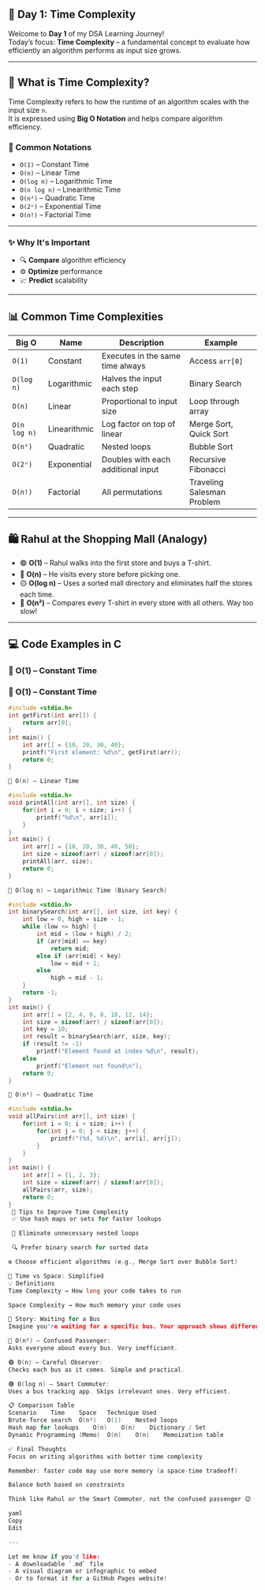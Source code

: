 ## 📘 Day 1: Time Complexity

Welcome to **Day 1** of my DSA Learning Journey!  
Today’s focus: **Time Complexity** – a fundamental concept to evaluate how efficiently an algorithm performs as input size grows.

---

## 🧠 What is Time Complexity?

Time Complexity refers to how the runtime of an algorithm scales with the input size `n`.  
It is expressed using **Big O Notation** and helps compare algorithm efficiency.

### 🔢 Common Notations

- `O(1)` – Constant Time  
- `O(n)` – Linear Time  
- `O(log n)` – Logarithmic Time  
- `O(n log n)` – Linearithmic Time  
- `O(n²)` – Quadratic Time  
- `O(2ⁿ)` – Exponential Time  
- `O(n!)` – Factorial Time  

---

### ✨ Why It's Important

- 🔍 **Compare** algorithm efficiency  
- ⚙️ **Optimize** performance  
- 📈 **Predict** scalability  

---

## 📊 Common Time Complexities

| Big O        | Name         | Description                             | Example                    |
|--------------|--------------|-----------------------------------------|----------------------------|
| `O(1)`       | Constant      | Executes in the same time always        | Access `arr[0]`            |
| `O(log n)`   | Logarithmic   | Halves the input each step              | Binary Search              |
| `O(n)`       | Linear        | Proportional to input size              | Loop through array         |
| `O(n log n)` | Linearithmic  | Log factor on top of linear             | Merge Sort, Quick Sort     |
| `O(n²)`      | Quadratic     | Nested loops                            | Bubble Sort                |
| `O(2ⁿ)`      | Exponential   | Doubles with each additional input      | Recursive Fibonacci        |
| `O(n!)`      | Factorial     | All permutations                        | Traveling Salesman Problem |

---

## 🛍️ Rahul at the Shopping Mall (Analogy)

- 🟢 **O(1)** – Rahul walks into the first store and buys a T-shirt.  
- 🔵 **O(n)** – He visits every store before picking one.  
- 🟡 **O(log n)** – Uses a sorted mall directory and eliminates half the stores each time.  
- 🔴 **O(n²)** – Compares every T-shirt in every store with all others. Way too slow!

---

## 💻 Code Examples in C

### 🔹 O(1) – Constant Time

### 🔹 O(1) – Constant Time
```c
#include <stdio.h>
int getFirst(int arr[]) {
    return arr[0];
}
int main() {
    int arr[] = {10, 20, 30, 40};
    printf("First element: %d\n", getFirst(arr));
    return 0;
}

🔹 O(n) – Linear Time

#include <stdio.h>
void printAll(int arr[], int size) {
    for(int i = 0; i < size; i++) {
        printf("%d\n", arr[i]);
    }
}
int main() {
    int arr[] = {10, 20, 30, 40, 50};
    int size = sizeof(arr) / sizeof(arr[0]);
    printAll(arr, size);
    return 0;
}

🔹 O(log n) – Logarithmic Time (Binary Search)

#include <stdio.h>
int binarySearch(int arr[], int size, int key) {
    int low = 0, high = size - 1;
    while (low <= high) {
        int mid = (low + high) / 2;
        if (arr[mid] == key)
            return mid;
        else if (arr[mid] < key)
            low = mid + 1;
        else
            high = mid - 1;
    }
    return -1;
}
int main() {
    int arr[] = {2, 4, 6, 8, 10, 12, 14};
    int size = sizeof(arr) / sizeof(arr[0]);
    int key = 10;
    int result = binarySearch(arr, size, key);
    if (result != -1)
        printf("Element found at index %d\n", result);
    else
        printf("Element not found\n");
    return 0;
}

🔹 O(n²) – Quadratic Time

#include <stdio.h>
void allPairs(int arr[], int size) {
    for(int i = 0; i < size; i++) {
        for(int j = 0; j < size; j++) {
            printf("(%d, %d)\n", arr[i], arr[j]);
        }
    }
}
int main() {
    int arr[] = {1, 2, 3};
    int size = sizeof(arr) / sizeof(arr[0]);
    allPairs(arr, size);
    return 0;
}
 🧩 Tips to Improve Time Complexity
 ✅ Use hash maps or sets for faster lookups

 🔁 Eliminate unnecessary nested loops

 🔍 Prefer binary search for sorted data

⚙️ Choose efficient algorithms (e.g., Merge Sort over Bubble Sort)

🧠 Time vs Space: Simplified
💡 Definitions
Time Complexity → How long your code takes to run

Space Complexity → How much memory your code uses

🚌 Story: Waiting for a Bus
Imagine you're waiting for a specific bus. Your approach shows different complexities:

🔴 O(n²) – Confused Passenger:
Asks everyone about every bus. Very inefficient.

🟢 O(n) – Careful Observer:
Checks each bus as it comes. Simple and practical.

🟢 O(log n) – Smart Commuter:
Uses a bus tracking app. Skips irrelevant ones. Very efficient.

📋 Comparison Table
Scenario	Time	Space	Technique Used
Brute-force search	O(n²)	O(1)	Nested loops
Hash map for lookups	O(n)	O(n)	Dictionary / Set
Dynamic Programming (Memo)	O(n)	O(n)	Memoization table

✅ Final Thoughts
Focus on writing algorithms with better time complexity

Remember: faster code may use more memory (a space-time tradeoff)

Balance both based on constraints

Think like Rahul or the Smart Commuter, not the confused passenger 😉

yaml
Copy
Edit

---

Let me know if you'd like:
- A downloadable `.md` file  
- A visual diagram or infographic to embed  
- Or to format it for a GitHub Pages website!


